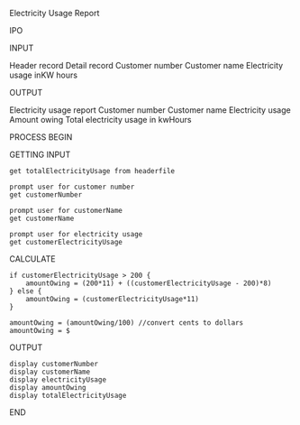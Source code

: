 
Electricity Usage Report

IPO

INPUT

Header record
Detail record
Customer number
Customer name
Electricity usage inKW hours

OUTPUT

Electricity usage report
Customer number
Customer name
Electricity usage
Amount owing
Total electricity usage in kwHours


PROCESS
BEGIN

GETTING INPUT

    get totalElectricityUsage from headerfile

    prompt user for customer number
    get customerNumber

    prompt user for customerName
    get customerName

    prompt user for electricity usage
    get customerElectricityUsage

CALCULATE

    if customerElectricityUsage > 200 {
        amountOwing = (200*11) + ((customerElectricityUsage - 200)*8)
    } else {
        amountOwing = (customerElectricityUsage*11)
    }

    amountOwing = (amountOwing/100) //convert cents to dollars
    amountOwing = $

OUTPUT

    display customerNumber
    display customerName
    display electricityUsage
    display amountOwing
    display totalElectricityUsage



END